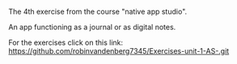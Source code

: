 The 4th exercise from the course "native app studio".

An app functioning as a journal or as digital notes.

For the exercises click on this link:
https://github.com/robinvandenberg7345/Exercises-unit-1-AS-.git

